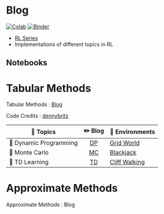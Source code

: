 # Blog

[![Colab](https://img.shields.io/badge/launch-Colab-orange.svg)](https://github.com/dudeperf3ct/RL_notebooks/master)
[![Binder](https://mybinder.org/badge_logo.svg)](https://mybinder.org/v2/gh/dudeperf3ct/RL_Notebooks/master)

- [RL Series](https://dudeperf3ct.github.io/rl/2019/12/19/Reinforcement-Learning/)
- Implementations of different topics in RL


## Notebooks

# Tabular Methods

Tabular Methods : [Blog](https://dudeperf3ct.github.io/rl/2019/12/29/Tabular-Solution/)

Code Credits : [dennybritz](https://github.com/dennybritz/reinforcement-learning)

|:page_with_curl: Topics|:pencil2: Blog|:key: Environments|
| ------------- | :-------------: |------------- |
|:wind_chime: Dynamic Programming|[DP](https://dudeperf3ct.github.io/rl/2019/12/29/Tabular-Solution/#dynamic-programming)| [Grid World](https://colab.research.google.com/github/dudeperf3ct/RL_Notebooks/blob/master/DP/Dynamic_Programming_Grid_World.ipynb) |
|:rice_scene: Monte Carlo|[MC](https://dudeperf3ct.github.io/rl/2019/12/29/Tabular-Solution/#monte-carlo)|[Blackjack](https://colab.research.google.com/github/dudeperf3ct/RL_Notebooks/blob/master/MC/Monte_Carlo_Blackjack.ipynb) |
|:high_brightness: TD Learning|[TD](https://dudeperf3ct.github.io/rl/2019/12/29/Tabular-Solution/#td-learning)| [Cliff Walking](https://colab.research.google.com/github/dudeperf3ct/RL_Notebooks/blob/master/TD/TD_CliffWalking.ipynb)|

# Approximate Methods

Approximate Methods : Blog
